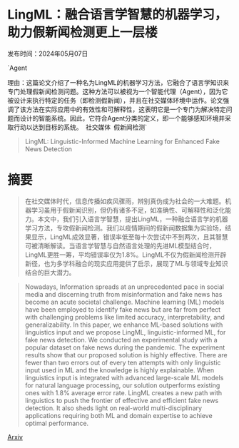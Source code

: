 # LingML：融合语言学智慧的机器学习，助力假新闻检测更上一层楼

发布时间：2024年05月07日

`Agent

理由：这篇论文介绍了一种名为LingML的机器学习方法，它融合了语言学知识来专门处理假新闻检测问题。这种方法可以被视为一个智能代理（Agent），因为它被设计来执行特定的任务（即检测假新闻），并且在社交媒体环境中运作。论文强调了该方法在实际应用中的有效性和可解释性，这表明它是一个专门为解决特定问题而设计的智能系统。因此，它符合Agent分类的定义，即一个能够感知环境并采取行动以达到目标的系统。` `社交媒体` `假新闻检测`

> LingML: Linguistic-Informed Machine Learning for Enhanced Fake News Detection

# 摘要

> 在社交媒体时代，信息传播如疾风骤雨，辨别真伪成为社会的一大难题。机器学习虽用于假新闻识别，但仍有诸多不足，如准确性、可解释性和泛化能力。本文中，我们引入语言学智慧，提出LingML，一种融合语言学的机器学习方法，专攻假新闻检测。我们以疫情期间的假新闻数据集为实验场，结果显示，LingML成效显著，错误率低至每十次尝试中不到两次，且其智慧可被清晰解读。当语言学智慧与自然语言处理的先进ML模型结合时，LingML更胜一筹，平均错误率仅为1.8%。LingML不仅为假新闻检测开辟新径，也为多学科融合的现实应用提供了启示，展现了ML与领域专业知识结合的巨大潜力。

> Nowadays, Information spreads at an unprecedented pace in social media and discerning truth from misinformation and fake news has become an acute societal challenge. Machine learning (ML) models have been employed to identify fake news but are far from perfect with challenging problems like limited accuracy, interpretability, and generalizability. In this paper, we enhance ML-based solutions with linguistics input and we propose LingML, linguistic-informed ML, for fake news detection. We conducted an experimental study with a popular dataset on fake news during the pandemic. The experiment results show that our proposed solution is highly effective. There are fewer than two errors out of every ten attempts with only linguistic input used in ML and the knowledge is highly explainable. When linguistics input is integrated with advanced large-scale ML models for natural language processing, our solution outperforms existing ones with 1.8% average error rate. LingML creates a new path with linguistics to push the frontier of effective and efficient fake news detection. It also sheds light on real-world multi-disciplinary applications requiring both ML and domain expertise to achieve optimal performance.

[Arxiv](https://arxiv.org/abs/2405.04165)